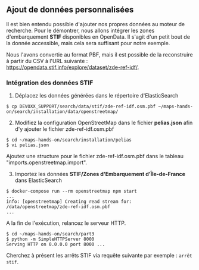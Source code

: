 ## Ajout de données personnalisées
Il est bien entendu possible d'ajouter nos propres données au moteur de recherche. Pour le démontrer, nous allons intégrer les zones d'embarquement __STIF__ disponibles en OpenData. Il s'agit d'un petit bout de la donnée accessible, mais cela sera suffisant pour notre exemple.

Nous l'avons convertie au format PBF, mais il est possible de la reconstruire à partir du CSV à l'URL suivante : https://opendata.stif.info/explore/dataset/zde-ref-idf/.

### Intégration des données STIF
1. Déplacez les données générées dans le répertoire d'ElasticSearch
```
$ cp DEVOXX_SUPPORT/search/data/stif/zde-ref-idf.osm.pbf ~/maps-hands-on/search/installation/data/openstreetmap/
```
2. Modifiez la configuration OpenStreetMap dans le fichier __pelias.json__ afin d'y ajouter le fichier zde-ref-idf.osm.pbf
```
$ cd ~/maps-hands-on/search/installation/pelias
$ vi pelias.json
```
Ajoutez une structure pour le fichier zde-ref-idf.osm.pbf dans le tableau "imports.openstreetmap.import".

3. Importez les données __STIF/Zones d'Embarquement d'Île-de-France__ dans ElasticSearch
```
$ docker-compose run --rm openstreetmap npm start
...
info: [openstreetmap] Creating read stream for: /data/openstreetmap/zde-ref-idf.osm.pbf
...
```
A la fin de l'exécution, relancez le serveur HTTP.
```
$ cd ~/maps-hands-on/search/part3
$ python -m SimpleHTTPServer 8000
Serving HTTP on 0.0.0.0 port 8000 ...
```
Cherchez à présent les arrêts STIF via requête suivante par exemple : `arrêt stif`.